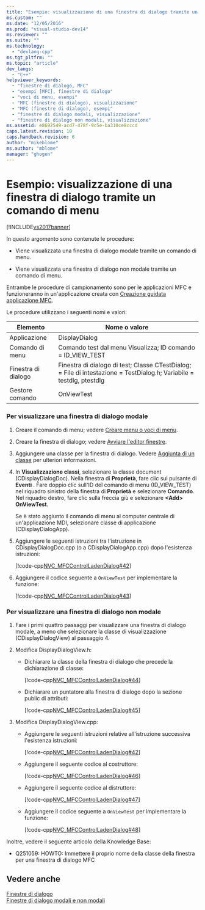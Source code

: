 ```yaml
---
title: "Esempio: visualizzazione di una finestra di dialogo tramite un comando di menu | Microsoft Docs"
ms.custom: ""
ms.date: "12/05/2016"
ms.prod: "visual-studio-dev14"
ms.reviewer: ""
ms.suite: ""
ms.technology: 
  - "devlang-cpp"
ms.tgt_pltfrm: ""
ms.topic: "article"
dev_langs: 
  - "C++"
helpviewer_keywords: 
  - "finestre di dialogo, MFC"
  - "esempi [MFC], finestre di dialogo"
  - "voci di menu, esempi"
  - "MFC (finestre di dialogo), visualizzazione"
  - "MFC (finestre di dialogo), esempi"
  - "finestre di dialogo modali, visualizzazione"
  - "finestre di dialogo non modali, visualizzazione"
ms.assetid: e8692549-acd7-478f-9c5e-ba310ce8cccd
caps.latest.revision: 10
caps.handback.revision: 6
author: "mikeblome"
ms.author: "mblome"
manager: "ghogen"
---
```

# Esempio: visualizzazione di una finestra di dialogo tramite un comando di menu
[!INCLUDE[vs2017banner](../assembler/inline/includes/vs2017banner.md)]

In questo argomento sono contenute le procedure:  
  
-   Viene visualizzata una finestra di dialogo modale tramite un comando di menu.  
  
-   Viene visualizzata una finestra di dialogo non modale tramite un comando di menu.  
  
 Entrambe le procedure di campionamento sono per le applicazioni MFC e funzioneranno in un'applicazione creata con [Creazione guidata applicazione MFC](../mfc/reference/mfc-application-wizard.md).  
  
 Le procedure utilizzano i seguenti nomi e valori:  
  
|Elemento|Nome o valore|  
|--------------|-------------------|  
|Applicazione|DisplayDialog|  
|Comando di menu|Comando test dal menu Visualizza; ID comando \= ID\_VIEW\_TEST|  
|Finestra di dialogo|Finestra di dialogo di test; Classe CTestDialog; \= File di intestazione \= TestDialog.h; Variabile \= testdlg, ptestdlg|  
|Gestore comando|OnViewTest|  
  
### Per visualizzare una finestra di dialogo modale  
  
1.  Creare il comando di menu; vedere [Creare menu o voci di menu](../windows/creating-a-menu.md).  
  
2.  Creare la finestra di dialogo; vedere [Avviare l'editor finestre](../mfc/creating-a-new-dialog-box.md).  
  
3.  Aggiungere una classe per la finestra di dialogo.  Vedere [Aggiunta di un classe](../ide/adding-a-class-visual-cpp.md) per ulteriori informazioni.  
  
4.  In **Visualizzazione classi**, selezionare la classe document \(CDisplayDialogDoc\).  Nella finestra di **Proprietà**, fare clic sul pulsante di **Eventi** .  Fare doppio clic sull'ID del comando di menu \(ID\_VIEW\_TEST\) nel riquadro sinistro della finestra di **Proprietà** e selezionare **Comando**.  Nel riquadro destro, fare clic sulla freccia giù e selezionare **\<Add\> OnViewTest**.  
  
     Se è stato aggiunto il comando di menu al computer centrale di un'applicazione MDI, selezionare classe di applicazione \(CDisplayDialogApp\).  
  
5.  Aggiungere le seguenti istruzioni tra l'istruzione in CDisplayDialogDoc.cpp \(o a CDisplayDialogApp.cpp\) dopo l'esistenza istruzioni:  
  
     [!code-cpp[NVC_MFCControlLadenDialog#42](../mfc/codesnippet/CPP/example-displaying-a-dialog-box-via-a-menu-command_1.cpp)]  
  
6.  Aggiungere il codice seguente a `OnViewTest` per implementare la funzione:  
  
     [!code-cpp[NVC_MFCControlLadenDialog#43](../mfc/codesnippet/CPP/example-displaying-a-dialog-box-via-a-menu-command_2.cpp)]  
  
### Per visualizzare una finestra di dialogo non modale  
  
1.  Fare i primi quattro passaggi per visualizzare una finestra di dialogo modale, a meno che selezionare la classe di visualizzazione \(CDisplayDialogView\) al passaggio 4.  
  
2.  Modifica DisplayDialogView.h:  
  
    -   Dichiarare la classe della finestra di dialogo che precede la dichiarazione di classe:  
  
         [!code-cpp[NVC_MFCControlLadenDialog#44](../mfc/codesnippet/CPP/example-displaying-a-dialog-box-via-a-menu-command_3.h)]  
  
    -   Dichiarare un puntatore alla finestra di dialogo dopo la sezione public di attributi:  
  
         [!code-cpp[NVC_MFCControlLadenDialog#45](../mfc/codesnippet/CPP/example-displaying-a-dialog-box-via-a-menu-command_4.h)]  
  
3.  Modifica DisplayDialogView.cpp:  
  
    -   Aggiungere le seguenti istruzioni relative all'istruzione successiva l'esistenza istruzioni:  
  
         [!code-cpp[NVC_MFCControlLadenDialog#42](../mfc/codesnippet/CPP/example-displaying-a-dialog-box-via-a-menu-command_1.cpp)]  
  
    -   Aggiungere il seguente codice al costruttore:  
  
         [!code-cpp[NVC_MFCControlLadenDialog#46](../mfc/codesnippet/CPP/example-displaying-a-dialog-box-via-a-menu-command_5.cpp)]  
  
    -   Aggiungere il seguente codice al distruttore:  
  
         [!code-cpp[NVC_MFCControlLadenDialog#47](../mfc/codesnippet/CPP/example-displaying-a-dialog-box-via-a-menu-command_6.cpp)]  
  
    -   Aggiungere il codice seguente a `OnViewTest` per implementare la funzione:  
  
         [!code-cpp[NVC_MFCControlLadenDialog#48](../mfc/codesnippet/CPP/example-displaying-a-dialog-box-via-a-menu-command_7.cpp)]  
  
 Inoltre, vedere il seguente articolo della Knowledge Base:  
  
-   Q251059: HOWTO: Immettere il proprio nome della classe della finestra per una finestra di dialogo MFC  
  
## Vedere anche  
 [Finestre di dialogo](../mfc/dialog-boxes.md)   
 [Finestre di dialogo modali e non modali](../mfc/modal-and-modeless-dialog-boxes.md)